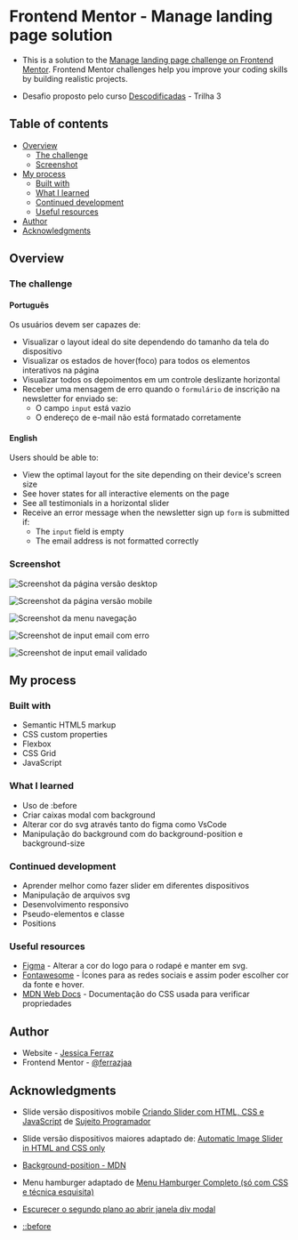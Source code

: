 # Frontend Mentor - Manage landing page solution

- This is a solution to the [Manage landing page challenge on Frontend Mentor](https://www.frontendmentor.io/challenges/manage-landing-page-SLXqC6P5). Frontend Mentor challenges help you improve your coding skills by building realistic projects. 
  
  
- Desafio proposto pelo curso [Descodificadas](https://moodle.descodificadas.com.br) - Trilha 3

## Table of contents

- [Overview](#overview)
  - [The challenge](#the-challenge)
  - [Screenshot](#screenshot)
- [My process](#my-process)
  - [Built with](#built-with)
  - [What I learned](#what-i-learned)
  - [Continued development](#continued-development)
  - [Useful resources](#useful-resources)
- [Author](#author)
- [Acknowledgments](#acknowledgments)



## Overview

### The challenge 

#### <b>Português</b>
Os usuários devem ser capazes de:

- Visualizar o layout ideal do site dependendo do tamanho da tela do dispositivo
- Visualizar os estados de hover(foco) para todos os elementos interativos na página
- Visualizar todos os depoimentos em um controle deslizante horizontal
- Receber uma mensagem de erro quando o `formulário` de inscrição na newsletter for enviado se:
  - O campo `input` está vazio
  - O endereço de e-mail não está formatado corretamente

#### <b>English</b>
Users should be able to:

- View the optimal layout for the site depending on their device's screen size
- See hover states for all interactive elements on the page
- See all testimonials in a horizontal slider
- Receive an error message when the newsletter sign up `form` is submitted if:
  - The `input` field is empty
  - The email address is not formatted correctly

### Screenshot

![Screenshot da página versão desktop](assets\images\screenshot-desktop.png)
  

![Screenshot da página versão mobile](assets\images\screenshot-mobile.png)
  

![Screenshot da menu navegação](assets\images\menu-mobile.png)
  

![Screenshot de input email com erro](assets\images\email-nOk.png)
  

![Screenshot de input email validado](assets\images\email-ok.png)


## My process

### Built with

- Semantic HTML5 markup
- CSS custom properties
- Flexbox
- CSS Grid
- JavaScript



### What I learned

- Uso de :before
- Criar caixas modal com background
- Alterar cor do svg através tanto do figma como VsCode
- Manipulação do background com do background-position e background-size




### Continued development

- Aprender melhor como fazer slider em diferentes dispositivos
- Manipulação de arquivos svg
- Desenvolvimento responsivo
- Pseudo-elementos e classe
- Positions



### Useful resources

- [Figma](https://www.figma.com/) - Alterar a cor do logo para o rodapé e manter em svg. 
- [Fontawesome](https://www.example.com) - Ícones para as redes sociais e assim poder escolher cor da fonte e hover.
- [MDN Web Docs](https://developer.mozilla.org/pt-BR/docs/Web/CSS) - Documentação do CSS usada para verificar propriedades



## Author

- Website - [Jessica Ferraz](https://github.com/ferrazjaa)
- Frontend Mentor - [@ferrazjaa](https://www.frontendmentor.io/profile/ferrazjaa)




## Acknowledgments

- Slide versão dispositivos mobile [Criando Slider com HTML, CSS e JavaScript](https://www.youtube.com/watch?v=BpzyuuPIEaQ) de [Sujeito Programador](https://www.youtube.com/@Sujeitoprogramador)

- Slide versão dispositivos maiores adaptado de: [Automatic Image Slider in HTML and CSS only](https://www.thecoderashok.com/blog/automatic-image-slider-in-html-css-only#google_vignette)

- [Background-position - MDN](https://developer.mozilla.org/en-US/docs/Web/CSS/background-position)

- Menu hamburger adaptado de [Menu Hamburger Completo (só com CSS e técnica esquisita)](https://www.youtube.com/watch?v=n-bkT-R5E_4)

- [Escurecer o segundo plano ao abrir janela div modal](https://pt.stackoverflow.com/questions/133952/escurecer-o-segundo-plano-ao-abrir-janela-div-modal)

- [::before](https://developer.mozilla.org/pt-BR/docs/Web/CSS/::before)